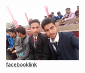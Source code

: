 
<!DOCTYPE html>
<html lang="en">
<head>
    <meta charset="UTF-8">
    <meta http-equiv="X-UA-Compatible" content="IE=edge">
    <meta name="viewport" content="width=device-width, initial-scale=1.0">
    <title>Document</title>
</head>
<body>
    <img src="20180217_131935 (1) (1).jpg" width="200" alt="error">
    <br>
    <a href="https://www.facebook.com">facebooklink</a>
</body>
</html>
